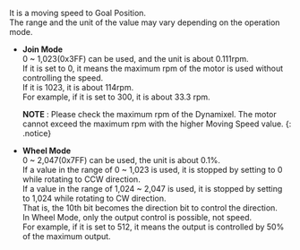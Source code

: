 It is a moving speed to Goal Position.  
The range and the unit of the value may vary depending on the operation mode.

+ **Join Mode**  
  0 ~ 1,023(0x3FF) can be used, and the unit is about 0.111rpm.  
  If it is set to 0, it means the maximum rpm of the motor is used without controlling the speed.  
  If it is 1023, it is about 114rpm.  
  For example, if it is set to 300, it is about 33.3 rpm.

  **NOTE** : Please check the maximum rpm of the Dynamixel. The motor cannot exceed the maximum rpm with the higher Moving Speed value.
  {: .notice}

+ **Wheel Mode**  
  0 ~ 2,047(0x7FF) can be used, the unit is about 0.1%.  
  If a value in the range of 0 ~ 1,023 is used, it is stopped by setting to 0 while rotating to CCW direction.  
  If a value in the range of 1,024 ~ 2,047 is used, it is stopped by setting to 1,024 while rotating to CW direction.  
  That is, the 10th bit becomes the direction bit to control the direction.  
  In Wheel Mode, only the output control is possible, not speed.  
  For example, if it is set to 512, it means the output is controlled by 50% of the maximum output.
